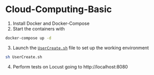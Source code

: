 # Cloud-Computing-Basic

1. Install Docker and Docker-Compose
2. Start the containers with
```bash
docker-compose up -d
```
3. Launch the [`UserCreate.sh`](UserCreate.sh) file to set up the working environment
```bash
sh UserCreate.sh
```
4. Perform tests on Locust going to http://localhost:8080 
